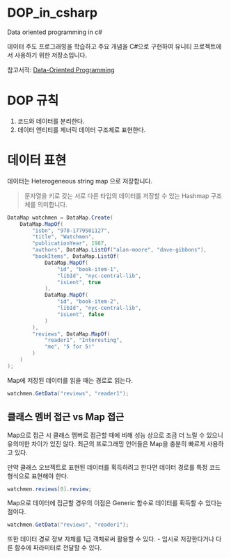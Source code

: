 # DOP_in_csharp
Data oriented programming in c#

데이터 주도 프로그래밍을 학습하고 주요 개념을 C#으로 구현하여 유니티 프로젝트에서 사용하기 위한 저장소입니다.

참고서적: [Data-Oriented Programming](https://www.manning.com/books/data-oriented-programming)

# DOP 규칙
1. 코드와 데이터를 분리한다.
2. 데이터 엔티티를 제너릭 데이터 구조체로 표현한다.

# 데이터 표현
데이터는 Heterogeneous string map 으로 저장합니다.

>문자열을 키로 갖는 서로 다른 타입의 데이터를 저장할 수 있는 Hashmap 구조체를 의미합니다.

```cs
DataMap watchmen = DataMap.Create(
    DataMap.MapOf(
        "isbn", "978-1779501127",
        "title", "Watchmen",
        "publicationYear", 1987,
        "authors", DataMap.ListOf("alan-moore", "dave-gibbons"),
        "bookItems", DataMap.ListOf(
            DataMap.MapOf(
                "id", "book-item-1",
                "libId", "nyc-central-lib",
                "isLent", true
            ), 
            DataMap.MapOf(
                "id", "book-item-2",
                "libId", "nyc-central-lib",
                "isLent", false
            )
        ), 
        "reviews", DataMap.MapOf(
            "reader1", "Interesting", 
            "me", "5 for 5!"
        )
    )    
);
```

Map에 저장된 데이터를 읽을 때는 경로로 읽는다.

```cs
watchmen.GetData("reviews", "reader1");
```

## 클래스 멤버 접근 vs Map 접근

Map으로 접근 시 클래스 멤버로 접근할 때에 비해 성능 상으로 조금 더 느릴 수 있으니 유의미한 차이가 있진 않다. 
최근의 프로그래밍 언어들은 Map을 충분히 빠르게 사용하고 있다.

만약 클래스 오브젝트로 표현된 데이터를 획득하려고 한다면 데이터 경로를 특정 코드 형식으로 표현해야 한다.

```cs
watchmen.reviews[0].review;
```

Map으로 데이터에 접근할 경우의 이점은 Generic 함수로 데이터를 획득할 수 있다는 점이다.
```cs
watchmen.GetData("reviews", "reader1");
```

또한 데이터 경로 정보 자체를 1급 객체로써 활용할 수 있다. - 임시로 저장한다거나 다른 함수에 파라미터로 전달할 수 있다.





